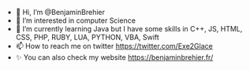 - 👋 Hi, I’m @BenjaminBrehier
- 👀 I’m interested in computer Science
- 🌱 I’m currently learning Java but I have some skills in C++, JS, HTML, CSS, PHP, RUBY, LUA, PYTHON, VBA, Swift
- 📫 How to reach me on twitter https://twitter.com/Exe2Glace
- ✨ You can also check my website https://benjaminbrehier.fr/

<!---
BenjaminBrehier/BenjaminBrehier is a ✨ special ✨ repository because its `README.md` (this file) appears on your GitHub profile.
You can click the Preview link to take a look at your changes.
--->
